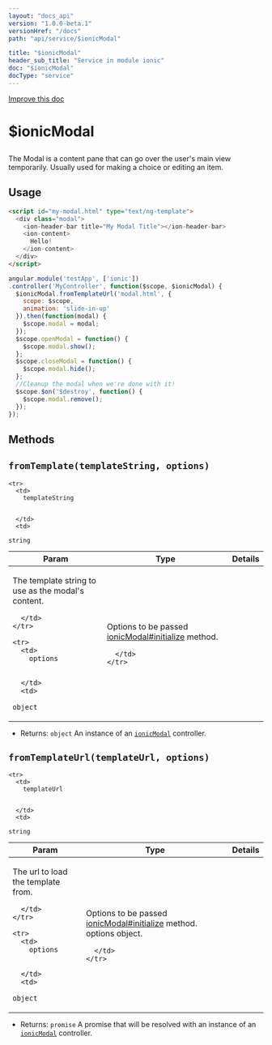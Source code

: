 ```yaml
---
layout: "docs_api"
version: "1.0.0-beta.1"
versionHref: "/docs"
path: "api/service/$ionicModal"

title: "$ionicModal"
header_sub_title: "Service in module ionic"
doc: "$ionicModal"
docType: "service"
---
```


<div class="improve-docs">
  <a href='http://github.com/driftyco/ionic/edit/master/js/ext/angular/src/service/ionicModal.js#L3'>
    Improve this doc
  </a>
</div>




<h1 class="api-title">

  $ionicModal



</h1>





The Modal is a content pane that can go over the user's main view
temporarily.  Usually used for making a choice or editing an item.









## Usage
```html
<script id="my-modal.html" type="text/ng-template">
  <div class="modal">
    <ion-header-bar title="My Modal Title"></ion-header-bar>
    <ion-content>
      Hello!
    </ion-content>
  </div>
</script>
```
```js
angular.module('testApp', ['ionic'])
.controller('MyController', function($scope, $ionicModal) {
  $ionicModal.fromTemplateUrl('modal.html', {
    scope: $scope,
    animation: 'slide-in-up'
  }).then(function(modal) {
    $scope.modal = modal;
  });
  $scope.openModal = function() {
    $scope.modal.show();
  };
  $scope.closeModal = function() {
    $scope.modal.hide();
  };
  //Cleanup the modal when we're done with it!
  $scope.$on('$destroy', function() {
    $scope.modal.remove();
  });
});
```


  

  
## Methods

<div id="fromTemplate"></div>
<h2>
  <code>fromTemplate(templateString, options)</code>

</h2>





<table class="table" style="margin:0;">
  <thead>
    <tr>
      <th>Param</th>
      <th>Type</th>
      <th>Details</th>
    </tr>
  </thead>
  <tbody>
    
    <tr>
      <td>
        templateString
        
        
      </td>
      <td>
        
  <code>string</code>
      </td>
      <td>
        <p>The template string to use as the modal&#39;s
content.</p>

        
      </td>
    </tr>
    
    <tr>
      <td>
        options
        
        
      </td>
      <td>
        
  <code>object</code>
      </td>
      <td>
        <p>Options to be passed <a href="/docs/api/controller/ionicModal#initialize">ionicModal#initialize</a> method.</p>

        
      </td>
    </tr>
    
  </tbody>
</table>






* Returns: 
  <code>object</code> An instance of an <a href="/docs/api/controller/ionicModal"><code>ionicModal</code></a>
controller.




<div id="fromTemplateUrl"></div>
<h2>
  <code>fromTemplateUrl(templateUrl, options)</code>

</h2>





<table class="table" style="margin:0;">
  <thead>
    <tr>
      <th>Param</th>
      <th>Type</th>
      <th>Details</th>
    </tr>
  </thead>
  <tbody>
    
    <tr>
      <td>
        templateUrl
        
        
      </td>
      <td>
        
  <code>string</code>
      </td>
      <td>
        <p>The url to load the template from.</p>

        
      </td>
    </tr>
    
    <tr>
      <td>
        options
        
        
      </td>
      <td>
        
  <code>object</code>
      </td>
      <td>
        <p>Options to be passed <a href="/docs/api/controller/ionicModal#initialize">ionicModal#initialize</a> method.
options object.</p>

        
      </td>
    </tr>
    
  </tbody>
</table>






* Returns: 
  <code>promise</code> A promise that will be resolved with an instance of
an <a href="/docs/api/controller/ionicModal"><code>ionicModal</code></a> controller.



  
  







